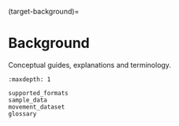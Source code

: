 (target-background)=
# Background

Conceptual guides, explanations and terminology.

```{toctree}
:maxdepth: 1

supported_formats
sample_data
movement_dataset
glossary
```
